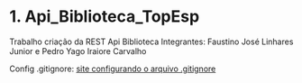 # 1. Api_Biblioteca_TopEsp
Trabalho criação da REST Api Biblioteca 
Integrantes: Faustino José Linhares Junior e Pedro Yago Iraiore Carvalho

Config .gitignore: [site configurando o arquivo .gitignore](https://www.toptal.com/developers/gitignore/api/node)

    